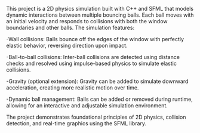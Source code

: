 This project is a 2D physics simulation built with C++ and SFML that models dynamic interactions between multiple bouncing balls. Each ball moves with an initial velocity and responds to collisions with both the window boundaries and other balls. The simulation features:

-Wall collisions: Balls bounce off the edges of the window with perfectly elastic behavior, reversing direction upon impact.

-Ball-to-ball collisions: Inter-ball collisions are detected using distance checks and resolved using impulse-based physics to simulate elastic collisions.

-Gravity (optional extension): Gravity can be added to simulate downward acceleration, creating more realistic motion over time.

-Dynamic ball management: Balls can be added or removed during runtime, allowing for an interactive and adjustable simulation environment.

The project demonstrates foundational principles of 2D physics, collision detection, and real-time graphics using the SFML library.

